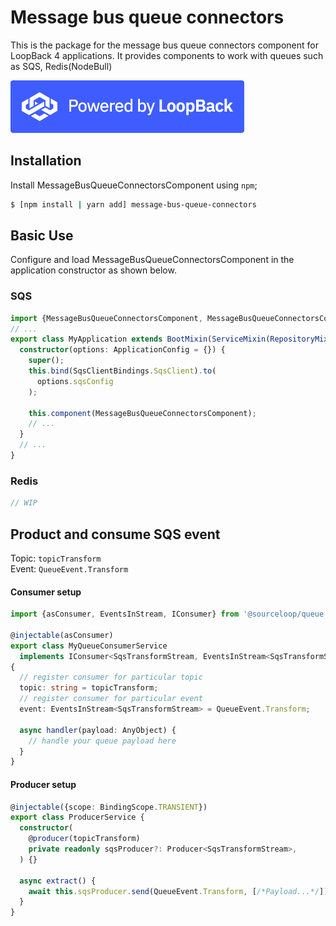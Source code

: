 # Message bus queue connectors
This is the package for the message bus queue connectors component for LoopBack 4 applications.
It provides components to work with queues such as SQS, Redis(NodeBull)

[![LoopBack](https://github.com/loopbackio/loopback-next/raw/master/docs/site/imgs/branding/Powered-by-LoopBack-Badge-(blue)-@2x.png)](http://loopback.io/)

## Installation

Install MessageBusQueueConnectorsComponent using `npm`;

```sh
$ [npm install | yarn add] message-bus-queue-connectors
```

## Basic Use

Configure and load MessageBusQueueConnectorsComponent in the application constructor
as shown below.

### SQS
```ts
import {MessageBusQueueConnectorsComponent, MessageBusQueueConnectorsComponentOptions, DEFAULT_MESSAGE_BUS_QUEUE_CONNECTORS_OPTIONS} from 'message-bus-queue-connectors';
// ...
export class MyApplication extends BootMixin(ServiceMixin(RepositoryMixin(RestApplication))) {
  constructor(options: ApplicationConfig = {}) {
    super();
    this.bind(SqsClientBindings.SqsClient).to(
      options.sqsConfig
    );
    
    this.component(MessageBusQueueConnectorsComponent);
    // ...
  }
  // ...
}
```

### Redis
```ts
// WIP
```

## Product and consume SQS event
Topic: `topicTransform` <br />
Event: `QueueEvent.Transform` <br />

#### Consumer setup
```ts
import {asConsumer, EventsInStream, IConsumer} from '@sourceloop/queue';

@injectable(asConsumer)
export class MyQueueConsumerService
  implements IConsumer<SqsTransformStream, EventsInStream<SqsTransformStream>>
{
  // register consumer for particular topic
  topic: string = topicTransform; 
  // register consumer for particular event
  event: EventsInStream<SqsTransformStream> = QueueEvent.Transform; 
  
  async handler(payload: AnyObject) {
    // handle your queue payload here
  }
}

```

#### Producer setup
```ts
@injectable({scope: BindingScope.TRANSIENT})
export class ProducerService {
  constructor(
    @producer(topicTransform)
    private readonly sqsProducer?: Producer<SqsTransformStream>,
  ) {}
  
  async extract() {
    await this.sqsProducer.send(QueueEvent.Transform, [/*Payload...*/]);
  }
}
```
